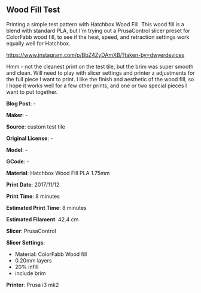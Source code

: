 ## Wood Fill Test

Printing a simple test pattern with Hatchbox Wood Fill. This wood fill is a blend with standard PLA, but
I'm trying out a PrusaControl slicer preset for ColorFabb wood fill, to see if the heat, speed, and retraction
settings work equally well for Hatchbox.

https://www.instagram.com/p/BbZ4ZyDAmXB/?taken-by=dwyerdevices

Hmm - not the cleanest print on the test tile, but the brim was super smooth and clean. Will need to 
play with slicer settings and printer z adjustments for the full piece I want to print. I like the finish
and aesthetic of the wood fill, so I hope it works well for a few other prints, and one or two special
pieces I want to put together.

 
**Blog Post**: -

**Maker**: -

**Source**: custom test tile

**Original License**: -

**Model**: -

**GCode**: -

**Material**: Hatchbox Wood Fill PLA 1.75mm

**Print Date**: 2017/11/12

**Print Time**: 8 minutes

**Estimated Print Time**: 8 minutes

**Estimated Filament**: 42.4 cm

**Slicer**: PrusaControl

**Slicer Settings**:
 
 - Material: ColorFabb Wood fill
 - 0.20mm layers
 - 20% infill
 - include brim

**Printer**: Prusa i3 mk2 